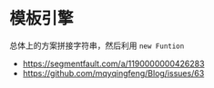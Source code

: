 # 模板引擎

总体上的方案拼接字符串，然后利用 `new Funtion`

- https://segmentfault.com/a/1190000000426283
- https://github.com/mqyqingfeng/Blog/issues/63